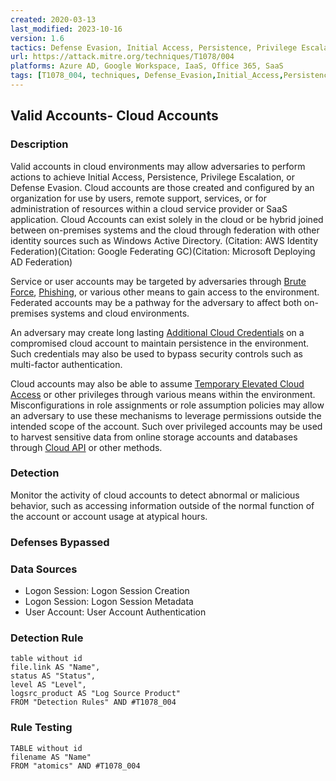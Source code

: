 ```yaml
---
created: 2020-03-13
last_modified: 2023-10-16
version: 1.6
tactics: Defense Evasion, Initial Access, Persistence, Privilege Escalation
url: https://attack.mitre.org/techniques/T1078/004
platforms: Azure AD, Google Workspace, IaaS, Office 365, SaaS
tags: [T1078_004, techniques, Defense_Evasion,Initial_Access,Persistence,Privilege_Escalation]
---
```


## Valid Accounts- Cloud Accounts

### Description

Valid accounts in cloud environments may allow adversaries to perform actions to achieve Initial Access, Persistence, Privilege Escalation, or Defense Evasion. Cloud accounts are those created and configured by an organization for use by users, remote support, services, or for administration of resources within a cloud service provider or SaaS application. Cloud Accounts can exist solely in the cloud or be hybrid joined between on-premises systems and the cloud through federation with other identity sources such as Windows Active Directory. (Citation: AWS Identity Federation)(Citation: Google Federating GC)(Citation: Microsoft Deploying AD Federation)

Service or user accounts may be targeted by adversaries through [Brute Force](https://attack.mitre.org/techniques/T1110), [Phishing](https://attack.mitre.org/techniques/T1566), or various other means to gain access to the environment. Federated accounts may be a pathway for the adversary to affect both on-premises systems and cloud environments.

An adversary may create long lasting [Additional Cloud Credentials](https://attack.mitre.org/techniques/T1098/001) on a compromised cloud account to maintain persistence in the environment. Such credentials may also be used to bypass security controls such as multi-factor authentication. 

Cloud accounts may also be able to assume [Temporary Elevated Cloud Access](https://attack.mitre.org/techniques/T1548/005) or other privileges through various means within the environment. Misconfigurations in role assignments or role assumption policies may allow an adversary to use these mechanisms to leverage permissions outside the intended scope of the account. Such over privileged accounts may be used to harvest sensitive data from online storage accounts and databases through [Cloud API](https://attack.mitre.org/techniques/T1059/009) or other methods. 


### Detection

Monitor the activity of cloud accounts to detect abnormal or malicious behavior, such as accessing information outside of the normal function of the account or account usage at atypical hours.

### Defenses Bypassed



### Data Sources

  - Logon Session: Logon Session Creation
  -  Logon Session: Logon Session Metadata
  -  User Account: User Account Authentication
### Detection Rule

```dataview
table without id
file.link AS "Name",
status AS "Status",
level AS "Level",
logsrc_product AS "Log Source Product"
FROM "Detection Rules" AND #T1078_004
```

### Rule Testing

```dataview
TABLE without id
filename AS "Name"
FROM "atomics" AND #T1078_004
```
